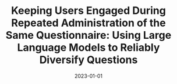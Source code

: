 ---
title: "Keeping Users Engaged During Repeated Administration of the Same Questionnaire: Using Large Language Models to Reliably Diversify Questions"
collection: publications
category: manuscripts
permalink: /publication/keeping-users-engaged
excerpt: 'This study explores using large language models to diversify questions and improve user engagement during repeated questionnaire administration.'
date: 2023-01-01
venue: 'Proceedings of the 24th International Conference on Intelligent Virtual Agents (IVA 2024)'
slidesurl: 'https://arxiv.org/pdf/2311.12707'
paperurl: 'https://arxiv.org/abs/2311.12707'
citation: 'Hye Sun Yun, Mehdi Arjmand, Phillip Sherlock, Michael K. Paasche-Orlow, James W. Griffith, and Timothy Bickmore. (2023). &quot;Keeping Users Engaged During Repeated Administration of the Same Questionnaire: Using Large Language Models to Reliably Diversify Questions.&quot; <i>Proceedings of the 24th International Conference on Intelligent Virtual Agents (IVA 2024)</i>.'
---
